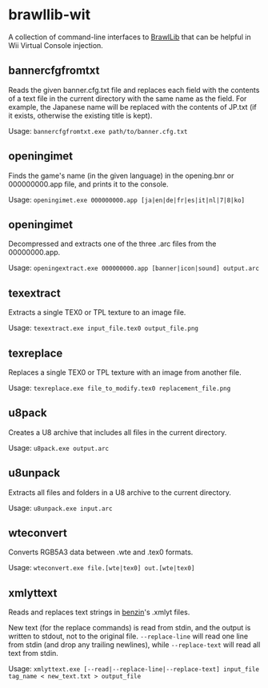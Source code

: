 # brawllib-wit

A collection of command-line interfaces to [BrawlLib](https://github.com/soopercool101/BrawlCrate) that can be helpful in Wii Virtual Console injection.

## bannercfgfromtxt

Reads the given banner.cfg.txt file and replaces each field with the contents of a text file in the current directory with the same name as the field.
For example, the Japanese name will be replaced with the contents of JP.txt (if it exists, otherwise the existing title is kept).

Usage: `bannercfgfromtxt.exe path/to/banner.cfg.txt`

## openingimet

Finds the game's name (in the given language) in the opening.bnr or 000000000.app file, and prints it to the console.

Usage: `openingimet.exe 000000000.app [ja|en|de|fr|es|it|nl|7|8|ko]`

## openingimet

Decompressed and extracts one of the three .arc files from the 00000000.app.

Usage: `openingextract.exe 000000000.app [banner|icon|sound] output.arc`

## texextract

Extracts a single TEX0 or TPL texture to an image file.

Usage: `texextract.exe input_file.tex0 output_file.png`

## texreplace

Replaces a single TEX0 or TPL texture with an image from another file.

Usage: `texreplace.exe file_to_modify.tex0 replacement_file.png`

## u8pack

Creates a U8 archive that includes all files in the current directory.

Usage: `u8pack.exe output.arc`

## u8unpack

Extracts all files and folders in a U8 archive to the current directory.

Usage: `u8unpack.exe input.arc`

## wteconvert

Converts RGB5A3 data between .wte and .tex0 formats.

Usage: `wteconvert.exe file.[wte|tex0] out.[wte|tex0]`

## xmlyttext

Reads and replaces text strings in [benzin](https://github.com/feartec/benzin)'s .xmlyt files.

New text (for the replace commands) is read from stdin, and the output is written to stdout, not to the original file.
`--replace-line` will read one line from stdin (and drop any trailing newlines), while `--replace-text` will read all text from stdin.

Usage: `xmlyttext.exe [--read|--replace-line|--replace-text] input_file tag_name < new_text.txt > output_file`
